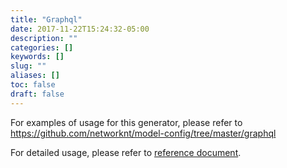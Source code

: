 ```yaml
---
title: "Graphql"
date: 2017-11-22T15:24:32-05:00
description: ""
categories: []
keywords: []
slug: ""
aliases: []
toc: false
draft: false
---
```


For examples of usage for this generator, please refer to https://github.com/networknt/model-config/tree/master/graphql

For detailed usage, please refer to [reference document][].

[reference document]: /reference/light-codegen/graphql-generator/